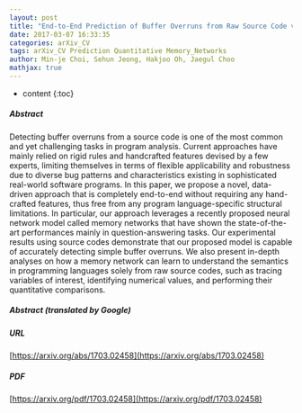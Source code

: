 ```yaml
---
layout: post
title: "End-to-End Prediction of Buffer Overruns from Raw Source Code via Neural Memory Networks"
date: 2017-03-07 16:33:35
categories: arXiv_CV
tags: arXiv_CV Prediction Quantitative Memory_Networks
author: Min-je Choi, Sehun Jeong, Hakjoo Oh, Jaegul Choo
mathjax: true
---
```


* content
{:toc}

##### Abstract
Detecting buffer overruns from a source code is one of the most common and yet challenging tasks in program analysis. Current approaches have mainly relied on rigid rules and handcrafted features devised by a few experts, limiting themselves in terms of flexible applicability and robustness due to diverse bug patterns and characteristics existing in sophisticated real-world software programs. In this paper, we propose a novel, data-driven approach that is completely end-to-end without requiring any hand-crafted features, thus free from any program language-specific structural limitations. In particular, our approach leverages a recently proposed neural network model called memory networks that have shown the state-of-the-art performances mainly in question-answering tasks. Our experimental results using source codes demonstrate that our proposed model is capable of accurately detecting simple buffer overruns. We also present in-depth analyses on how a memory network can learn to understand the semantics in programming languages solely from raw source codes, such as tracing variables of interest, identifying numerical values, and performing their quantitative comparisons.

##### Abstract (translated by Google)


##### URL
[https://arxiv.org/abs/1703.02458](https://arxiv.org/abs/1703.02458)

##### PDF
[https://arxiv.org/pdf/1703.02458](https://arxiv.org/pdf/1703.02458)

